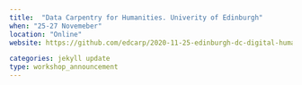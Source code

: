 ```yaml
---
title:  "Data Carpentry for Humanities. Univerity of Edinburgh"
when: "25-27 Novemeber"
location: "Online"
website: https://github.com/edcarp/2020-11-25-edinburgh-dc-digital-humanities

categories: jekyll update
type: workshop_announcement
---
```

